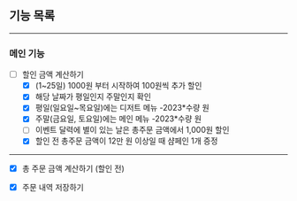 ## 기능 목록

---

### 메인 기능
- [ ]  할인 금액 계산하기
    - [X]  (1~25일) 1000원 부터 시작하여 100원씩 추가 할인
    - [X]  해당 날짜가 평일인지 주말인지 확인
      - [X]  평일(일요일~목요일)에는 디저트 메뉴 -2023*수량 원
      - [X]  주말(금요일, 토요일)에는 메인 메뉴 -2023*수량 원
    - [ ]  이벤트 달력에 별이 있는 날은 총주문 금액에서 1,000원 할인
    - [X]  할인 전 총주문 금액이 12만 원 이상일 때  샴페인 1개 증정
---
- [X] 총 주문 금액 계산하기 (할인 전)
- [X] 주문 내역 저장하기

  

